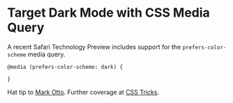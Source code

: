 # Target Dark Mode with CSS Media Query

A recent Safari Technology Preview includes support for the `prefers-color-scheme` media query. 

```
@media (prefers-color-scheme: dark) {

}
```

Hat tip to [Mark Otto](http://markdotto.com/2018/11/05/css-dark-mode/). Further coverage at [CSS Tricks](https://css-tricks.com/dark-modes-with-css/).
